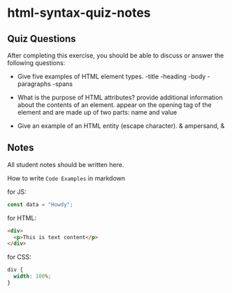 # html-syntax-quiz-notes

## Quiz Questions

After completing this exercise, you should be able to discuss or answer the following questions:

- Give five examples of HTML element types.
-title
-heading
-body
-paragraphs
-spans

- What is the purpose of HTML attributes?
provide additional information about the contents of an element. appear on the opening tag of the element and are made up of two parts: name and value

- Give an example of an HTML entity (escape character).
& ampersand, &amp;

## Notes

All student notes should be written here.


How to write `Code Examples` in markdown

for JS:

```javascript
const data = "Howdy";
```

for HTML:

```html
<div>
  <p>This is text content</p>
</div>
```

for CSS:

```css
div {
  width: 100%;
}
```
